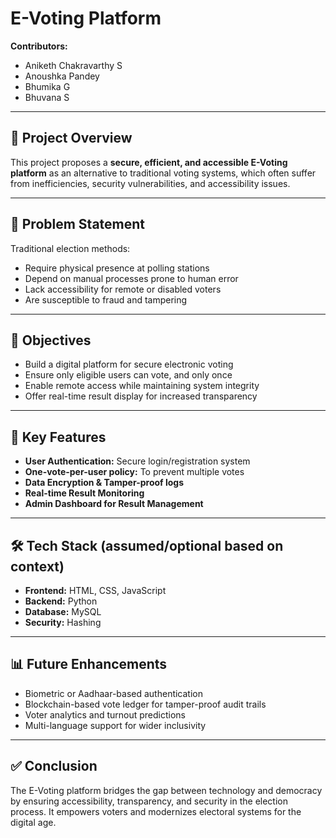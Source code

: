 # E-Voting Platform
**Contributors:**  
- Aniketh Chakravarthy S 
- Anoushka Pandey
- Bhumika G 
- Bhuvana S  

---

## 🧩 Project Overview

This project proposes a **secure, efficient, and accessible E-Voting platform** as an alternative to traditional voting systems, which often suffer from inefficiencies, security vulnerabilities, and accessibility issues.

---

## 📝 Problem Statement

Traditional election methods:
- Require physical presence at polling stations  
- Depend on manual processes prone to human error  
- Lack accessibility for remote or disabled voters  
- Are susceptible to fraud and tampering

---

## 🎯 Objectives

- Build a digital platform for secure electronic voting  
- Ensure only eligible users can vote, and only once  
- Enable remote access while maintaining system integrity  
- Offer real-time result display for increased transparency

---

## 🚀 Key Features

- **User Authentication:** Secure login/registration system  
- **One-vote-per-user policy:** To prevent multiple votes  
- **Data Encryption & Tamper-proof logs**  
- **Real-time Result Monitoring**  
- **Admin Dashboard for Result Management**

---

## 🛠️ Tech Stack (assumed/optional based on context)

- **Frontend:** HTML, CSS, JavaScript  
- **Backend:** Python 
- **Database:** MySQL  
- **Security:** Hashing

---

## 📊 Future Enhancements

- Biometric or Aadhaar-based authentication  
- Blockchain-based vote ledger for tamper-proof audit trails  
- Voter analytics and turnout predictions  
- Multi-language support for wider inclusivity

---

## ✅ Conclusion

The E-Voting platform bridges the gap between technology and democracy by ensuring accessibility, transparency, and security in the election process. It empowers voters and modernizes electoral systems for the digital age.
